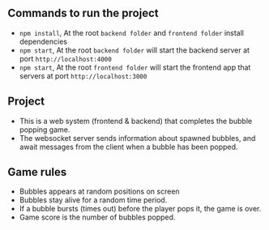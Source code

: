 ## Commands to run the project

* `npm install`, At the root `backend folder` and `frontend folder` install dependencies
* `npm start`, At the root `backend folder` will start the backend server at port `http://localhost:4000`
* `npm start`, At the root `frontend folder` will start the frontend app that servers at port `http://localhost:3000`

## Project

* This is a web system (frontend & backend) that completes the bubble popping game.
* The websocket server sends information about spawned bubbles, and await messages from the client when a bubble has been popped.

## Game rules

* Bubbles appears at random positions on screen
* Bubbles stay alive for a random time period.
* If a bubble bursts (times out) before the player pops it, the game is over.
* Game score is the number of bubbles popped.